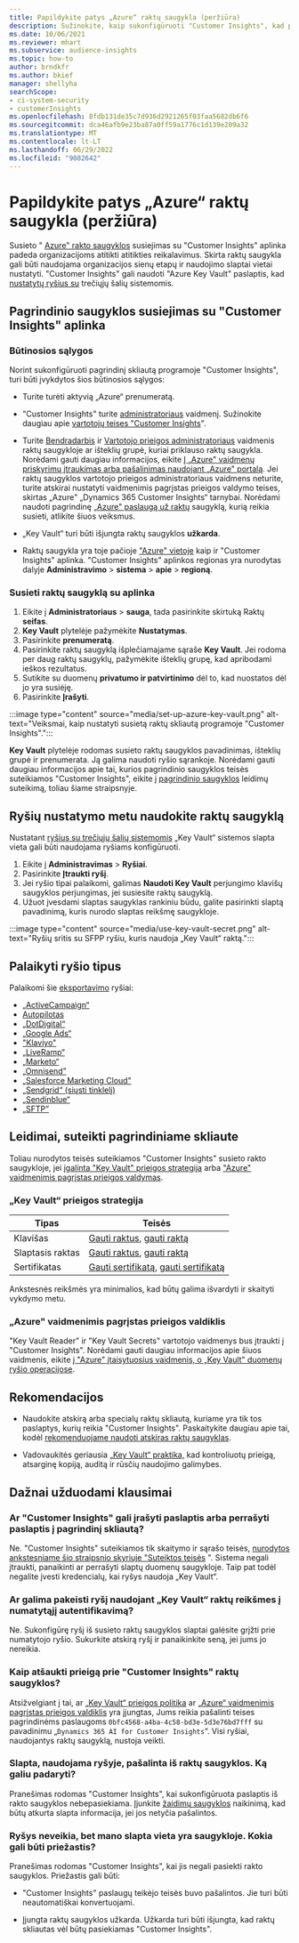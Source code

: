 ```yaml
---
title: Papildykite patys „Azure“ raktų saugykla (peržiūra)
description: Sužinokite, kaip sukonfigūruoti "Customer Insights", kad paslaptys būtų naudojamos naudojant savo "Azure" raktų saugyklą.
ms.date: 10/06/2021
ms.reviewer: mhart
ms.subservice: audience-insights
ms.topic: how-to
author: brndkfr
ms.author: bkief
manager: shellyha
searchScope:
- ci-system-security
- customerInsights
ms.openlocfilehash: 8fdb131de35c7d936d2921265f03faa5682db6f6
ms.sourcegitcommit: dca46afb9e23ba87a0ff59a1776c1d139e209a32
ms.translationtype: MT
ms.contentlocale: lt-LT
ms.lasthandoff: 06/29/2022
ms.locfileid: "9082642"
---
```

# <a name="bring-your-own-azure-key-vault-preview"></a>Papildykite patys „Azure“ raktų saugykla (peržiūra)

Susieto " [Azure" rakto saugyklos](/azure/key-vault/general/basic-concepts) susiejimas su "Customer Insights" aplinka padeda organizacijoms atitikti atitikties reikalavimus.
Skirta raktų saugykla gali būti naudojama organizacijos sienų etapų ir naudojimo slaptai vietai nustatyti. "Customer Insights" gali naudoti "Azure Key Vault" paslaptis, kad [nustatytų ryšius su](connections.md) trečiųjų šalių sistemomis.

## <a name="link-the-key-vault-to-the-customer-insights-environment"></a>Pagrindinio saugyklos susiejimas su "Customer Insights" aplinka

### <a name="prerequisites"></a>Būtinosios sąlygos

Norint sukonfigūruoti pagrindinį skliautą programoje "Customer Insights", turi būti įvykdytos šios būtinosios sąlygos:

- Turite turėti aktyvią „Azure“ prenumeratą.

- "Customer Insights" turite [administratoriaus](permissions.md#admin) vaidmenį. Sužinokite daugiau apie [vartotojų teises "Customer Insights](permissions.md#assign-roles-and-permissions)".

- Turite [Bendradarbis](/azure/role-based-access-control/built-in-roles#contributor) ir [Vartotojo prieigos administratoriaus](/azure/role-based-access-control/built-in-roles#user-access-administrator) vaidmenis raktų saugykloje ar išteklių grupė, kuriai priklauso raktų saugykla. Norėdami gauti daugiau informacijos, eikite [Į „Azure" vaidmenų priskyrimų įtraukimas arba pašalinimas naudojant „Azure" portalą](/azure/role-based-access-control/role-assignments-portal). Jei raktų saugyklos vartotojo prieigos administratoriaus vaidmens neturite, turite atskirai nustatyti vaidmenimis pagrįstas prieigos valdymo teises, skirtas „Azure" „Dynamics 365 Customer Insights“ tarnybai. Norėdami naudoti pagrindinę [„Azure" paslaugą už raktų](connect-service-principal.md) saugyklą, kurią reikia susieti, atlikite šiuos veiksmus.

- „Key Vault“ turi būti išjungta raktų saugyklos **užkarda**.

- Raktų saugykla yra toje pačioje ["Azure" vietoje](https://azure.microsoft.com/global-infrastructure/geographies/#overview) kaip ir "Customer Insights" aplinka. "Customer Insights" aplinkos regionas yra nurodytas dalyje **Administravimo** > **sistema** > **apie** > **regioną**.

### <a name="link-a-key-vault-to-the-environment"></a>Susieti raktų saugyklą su aplinka

1. Eikite į **Administratoriaus** > **sauga**, tada pasirinkite skirtuką Raktų **seifas**.
1. **Key Vault** plytelėje pažymėkite **Nustatymas**.
1. Pasirinkite **prenumeratą**.
1. Pasirinkite raktų saugyklą išplečiamajame sąraše **Key Vault**. Jei rodoma per daug raktų saugyklų, pažymėkite išteklių grupę, kad apribodami ieškos rezultatus.
1. Sutikite su duomenų **privatumo ir patvirtinimo** dėl to, kad nuostatos dėl jo yra susiėję.
1. Pasirinkite **Įrašyti**.

:::image type="content" source="media/set-up-azure-key-vault.png" alt-text="Veiksmai, kaip nustatyti susietą raktų skliautą programoje &quot;Customer Insights&quot;.":::

**Key Vault** plytelėje rodomas susieto raktų saugyklos pavadinimas, išteklių grupė ir prenumerata. Ją galima naudoti ryšio sąrankoje.
Norėdami gauti daugiau informacijos apie tai, kurios pagrindinio saugyklos teisės suteikiamos "Customer Insights", eikite į [pagrindinio saugyklos](#permissions-granted-on-the-key-vault) leidimų suteikimą, toliau šiame straipsnyje.

## <a name="use-the-key-vault-in-the-connection-setup"></a>Ryšių nustatymo metu naudokite raktų saugyklą

Nustatant [ryšius su trečiųjų šalių sistemomis](connections.md) „Key Vault“ sistemos slapta vieta gali būti naudojama ryšiams konfigūruoti.

1. Eikite į **Administravimas** > **Ryšiai**.
1. Pasirinkite **Įtraukti ryšį**.
1. Jei ryšio tipai palaikomi, galimas **Naudoti Key Vault** perjungimo klavišų saugyklos perjungimas, jei susiesite raktų saugyklą.
1. Užuot įvesdami slaptas saugyklas rankiniu būdu, galite pasirinkti slaptą pavadinimą, kuris nurodo slaptas reikšmę saugykloje.

:::image type="content" source="media/use-key-vault-secret.png" alt-text="Ryšių sritis su SFPP ryšiu, kuris naudoja „Key Vault“ raktą.":::

## <a name="supported-connection-types"></a>Palaikyti ryšio tipus

Palaikomi šie [eksportavimo](export-destinations.md) ryšiai:

* [„ActiveCampaign“](export-active-campaign.md)
* [Autopilotas](export-autopilot.md)
* [„DotDigital“](export-dotdigital.md)
* [„Google Ads“](export-google-ads.md)
* ["Klaviyo"](export-klaviyo.md)
* [„LiveRamp“](export-liveramp.md)
* [„Marketo“](export-marketo.md)
* [„Omnisend”](export-omnisend.md)
* [„Salesforce Marketing Cloud"](export-salesforce.md)
* [„Sendgrid“ (siųsti tinklelį)](export-sendgrid.md)
* [„Sendinblue“](export-sendinblue.md)
* [„SFTP”](export-sftp.md)

## <a name="permissions-granted-on-the-key-vault"></a>Leidimai, suteikti pagrindiniame skliaute

Toliau nurodytos teisės suteikiamos "Customer Insights" susieto rakto saugykloje, jei [įgalinta "Key Vault" prieigos strategija](/azure/key-vault/general/assign-access-policy?tabs=azure-portal) arba ["Azure" vaidmenimis pagrįstas prieigos valdymas](/azure/key-vault/general/rbac-guide?tabs=azure-cli).

### <a name="key-vault-access-policy"></a>„Key Vault“ prieigos strategija

| Tipas        | Teisės          |
| ----------- | -------------------- |
| Klavišas         | [Gauti raktus](/rest/api/keyvault/keys/get-keys/get-keys), [gauti raktą](/rest/api/keyvault/keys/get-key/get-key)                                 |
| Slaptasis raktas      | [Gauti raktus](/rest/api/keyvault/secrets/get-secrets/get-secrets), [gauti raktą](/rest/api/keyvault/secrets/get-secret/get-secret)                     |
| Sertifikatas | [Gauti sertifikatą](/rest/api/keyvault/certificates/get-certificates/get-certificates), [gauti sertifikatą](/rest/api/keyvault/certificates/get-certificate/get-certificate) |

Ankstesnės reikšmės yra minimalios, kad būtų galima išvardyti ir skaityti vykdymo metu.

### <a name="azure-role-based-access-control"></a>„Azure" vaidmenimis pagrįstas prieigos valdiklis

"Key Vault Reader" ir "Key Vault Secrets" vartotojo vaidmenys bus įtraukti į "Customer Insights". Norėdami gauti daugiau informacijos apie šiuos vaidmenis, eikite [į "Azure" įtaisytuosius vaidmenis, o „Key Vault" duomenų ryšio operacijose](/azure/key-vault/general/rbac-guide?tabs=azure-cli).

## <a name="recommendations"></a>Rekomendacijos

- Naudokite atskirą arba specialų raktų skliautą, kuriame yra tik tos paslaptys, kurių reikia "Customer Insights". Paskaitykite daugiau apie tai, kodėl [rekomenduojame naudoti atskiras raktų saugyklas](/azure/key-vault/general/best-practices#why-we-recommend-separate-key-vaults).

- Vadovaukitės geriausia [„Key Vault“ praktika,](/azure/key-vault/general/best-practices#turn-on-logging) kad kontroliuotų prieigą, atsarginę kopiją, auditą ir rūsčių naudojimo galimybes.

## <a name="frequently-asked-questions"></a>Dažnai užduodami klausimai

### <a name="can-customer-insights-write-secrets-or-overwrite-secrets-into-the-key-vault"></a>Ar "Customer Insights" gali įrašyti paslaptis arba perrašyti paslaptis į pagrindinį skliautą?

Ne. "Customer Insights" suteikiamos tik skaitymo ir sąrašo teisės, [nurodytos ankstesniame šio straipsnio skyriuje "Suteiktos teisės](#permissions-granted-on-the-key-vault) ". Sistema negali įtraukti, panaikinti ar perrašyti slaptų duomenų saugykloje. Taip pat todėl negalite įvesti kredencialų, kai ryšys naudoja „Key Vault“.

### <a name="can-i-change-a-connection-from-using-key-vault-secrets-to-default-authentication"></a>Ar galima pakeisti ryšį naudojant „Key Vault“ raktų reikšmes į numatytąjį autentifikavimą?

Ne. Sukonfigūrę ryšį iš susieto raktų saugyklos slaptai galėsite grįžti prie numatytojo ryšio. Sukurkite atskirą ryšį ir panaikinkite seną, jei jums jo nereikia.

### <a name="how-can-i-revoke-access-to-a-key-vault-for-customer-insights"></a>Kaip atšaukti prieigą prie "Customer Insights" raktų saugyklos?

Atsižvelgiant į tai, ar [„Key Vault“ prieigos politika](/azure/key-vault/general/assign-access-policy?tabs=azure-portal) ar [„Azure“ vaidmenimis pagrįstas prieigos valdiklis](/azure/key-vault/general/rbac-guide?tabs=azure-cli) yra įjungtas, Jums reikia pašalinti teises pagrindinėms paslaugoms `0bfc4568-a4ba-4c58-bd3e-5d3e76bd7fff` su pavadinimu „`Dynamics 365 AI for Customer Insights`“. Visi ryšiai, naudojantys raktų saugyklą, nustoja veikti.

### <a name="a-secret-thats-used-in-a-connection-got-removed-from-the-key-vault-what-can-i-do"></a>Slapta, naudojama ryšyje, pašalinta iš raktų saugyklos. Ką galiu padaryti?

Pranešimas rodomas "Customer Insights", kai sukonfigūruota paslaptis iš rakto saugyklos nebepasiekiama. Įjunkite [žaidimų saugyklos](/azure/key-vault/general/soft-delete-overview) naikinimą, kad būtų atkurta slapta informacija, jei jos netyčia pašalintos.

### <a name="a-connection-doesnt-work-but-my-secret-is-in-the-key-vault-what-might-be-the-cause"></a>Ryšys neveikia, bet mano slapta vieta yra saugykloje. Kokia gali būti priežastis?

Pranešimas rodomas "Customer Insights", kai jis negali pasiekti rakto saugyklos. Priežastis gali būti:

- "Customer Insights" paslaugų teikėjo teisės buvo pašalintos. Jie turi būti neautomatiškai konvertuojami.

- Įjungta raktų saugyklos užkarda. Užkarda turi būti išjungta, kad raktų skliautas vėl būtų pasiekiamas "Customer Insights".
